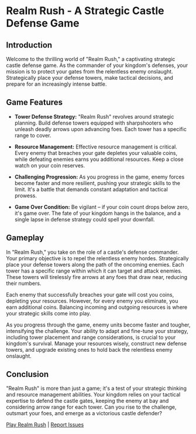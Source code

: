# Realm Rush - A Strategic Castle Defense Game

## Introduction

Welcome to the thrilling world of "Realm Rush," a captivating strategic castle defense game. As the commander of your kingdom's defenses, your mission is to protect your gates from the relentless enemy onslaught. Strategically place your defense towers, make tactical decisions, and prepare for an increasingly intense battle.

## Game Features

- **Tower Defense Strategy:** "Realm Rush" revolves around strategic planning. Build defense towers equipped with sharpshooters who unleash deadly arrows upon advancing foes. Each tower has a specific range to cover.

- **Resource Management:** Effective resource management is critical. Every enemy that breaches your gate depletes your valuable coins, while defeating enemies earns you additional resources. Keep a close watch on your coin reserves.

- **Challenging Progression:** As you progress in the game, enemy forces become faster and more resilient, pushing your strategic skills to the limit. It's a battle that demands constant adaptation and tactical prowess.

- **Game Over Condition:** Be vigilant – if your coin count drops below zero, it's game over. The fate of your kingdom hangs in the balance, and a single lapse in defense strategy could spell your downfall.

## Gameplay

In "Realm Rush," you take on the role of a castle's defense commander. Your primary objective is to repel the relentless enemy hordes. Strategically place your defense towers along the path of the oncoming enemies. Each tower has a specific range within which it can target and attack enemies. These towers will tirelessly fire arrows at any foes that draw near, reducing their numbers.

Each enemy that successfully breaches your gate will cost you coins, depleting your resources. However, for every enemy you eliminate, you earn additional coins. Balancing incoming and outgoing resources is where your strategic skills come into play.

As you progress through the game, enemy units become faster and tougher, intensifying the challenge. Your ability to adapt and fine-tune your strategy, including tower placement and range considerations, is crucial to your kingdom's survival. Manage your resources wisely, construct new defense towers, and upgrade existing ones to hold back the relentless enemy onslaught.

## Conclusion

"Realm Rush" is more than just a game; it's a test of your strategic thinking and resource management abilities. Your kingdom relies on your tactical expertise to defend the castle gates, keeping the enemy at bay and considering arrow range for each tower. Can you rise to the challenge, outsmart your foes, and emerge as a victorious castle defender?

[Play Realm Rush](#) | [Report Issues](#)

